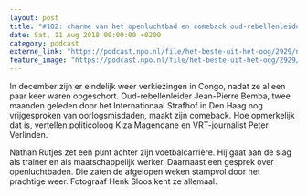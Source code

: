 ```yaml
---
layout: post
title: "#102: charme van het openluchtbad en comeback oud-rebellenleider Bemba"
date: Sat, 11 Aug 2018 00:00:00 +0200
category: podcast
externe_link: "https://podcast.npo.nl/file/het-beste-uit-het-oog/2929/nporadio1_het-beste-uit-het-oog_20180811_102-charme-van-het-openluchtbad-en-comeback-oud-rebellenleider-bemba.mp3"
feature_image: "https://podcast.npo.nl/file/het-beste-uit-het-oog/2929/nporadio1_het-beste-uit-het-oog_20180811_102-charme-van-het-openluchtbad-en-comeback-oud-rebellenleider-bemba.mp3"
---
```


In december zijn er eindelijk weer verkiezingen in Congo, nadat ze al een paar keer waren opgeschort. Oud-rebellenleider Jean-Pierre Bemba, twee maanden geleden door het Internationaal Strafhof in Den Haag nog vrijgesproken van oorlogsmisdaden, maakt zijn comeback. Hoe opmerkelijk dat is, vertellen politicoloog Kiza Magendane en VRT-journalist Peter Verlinden.

Nathan Rutjes zet een punt achter zijn voetbalcarrière. Hij gaat aan de slag als trainer en als maatschappelijk werker. Daarnaast een gesprek over openluchtbaden. Die zaten de afgelopen weken stampvol door het prachtige weer. Fotograaf Henk Sloos kent ze allemaal.
